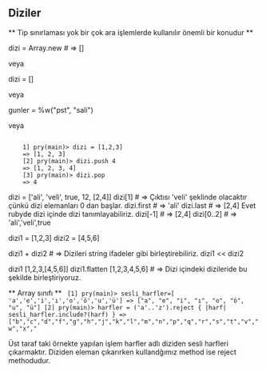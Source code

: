 ## Diziler ##

** Tip sınırlaması yok bir çok ara işlemlerde kullanılır önemli bir konudur **

dizi = Array.new       # => []

veya 

dizi = []

veya

gunler = %w("pst", "sali")

veya

<code>
	1] pry(main)> dizi = [1,2,3]
	=> [1, 2, 3]
	[2] pry(main)> dizi.push 4
	=> [1, 2, 3, 4]
	[3] pry(main)> dizi.pop
	=> 4
</code>

dizi = ['ali', 'veli', true, 12, [2,4]]
dizi[1] 	# => Çıktısı 'veli' şeklinde olacaktır çünkü dizi elemanları 0 dan başlar.
dizi.first 	# => 'ali'
dizi.last   # => [2,4] Evet rubyde dizi içinde dizi tanımlayabiliriz.
dizi[-1]	# => [2,4]
dizi[0..2]	# => 'ali','veli',true

dizi1 = [1,2,3]
dizi2 = [4,5,6]

dizi1 + dizi2 # => Dizileri string ifadeler gibi birleştirebiliriz.
dizi1 << dizi2

dizi1          [1,2,3,[4,5,6]]
dizi1.flatten  [1,2,3,4,5,6] # => Dizi içindeki dizileride bu şekilde birleştiriyoruz.

** 
Array sınıfı
**
<code>
[1] pry(main)> sesli_harfler=[ 'a','e','i','ı','o','ö','u','ü']
=> ["a", "e", "i", "ı", "o", "ö", "u", "ü"]
[2] pry(main)> harfler = ('a'..'z').reject { |harf| sesli_harfler.include?(harf) }
=> ["b","c","d","f","g","h","j","k","l","m","n","p","q","r","s","t","v","w","x","
</code>

Üst taraf taki örnekte yapılan işlem harfler adlı diziden sesli harfleri çıkarmaktır.
Diziden eleman çıkarırken kullandğımız method ise reject methodudur.